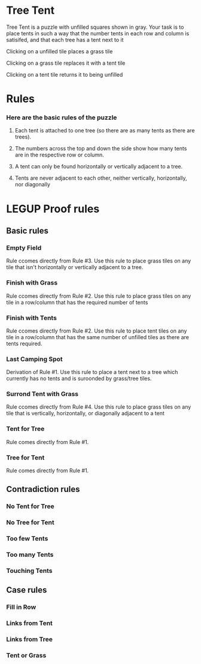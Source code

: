 # Tree Tent
Tree Tent is a puzzle with unfilled squares shown in gray. Your task is to place tents in such a way that the number tents in each row and column is satisifed, and that each tree has a tent next to it

Clicking on a unfilled tile places a grass tile

Clicking on a grass tile replaces it with a tent tile

Clicking on a tent tile returns it to being unfilled

# Rules
### Here are the basic rules of the puzzle

1) Each tent is attached to one tree (so there are as many tents as there are trees).

2) The numbers across the top and down the side show how many tents are in the respective row or column.

3) A tent can only be found horizontally or vertically adjacent to a tree.

4) Tents are never adjacent to each other, neither vertically, horizontally, nor diagonally

# LEGUP Proof rules
## Basic rules


### Empty Field

Rule ccomes directly from Rule #3. Use this rule to place grass tiles on any tile that isn't horizontally or vertically adjacent to a tree.


### Finish with Grass

Rule ccomes directly from Rule #2. Use this rule to place grass tiles on any tile in a row/column that has the required number of tents

### Finish with Tents

Rule ccomes directly from Rule #2. Use this rule to place tent tiles on any tile in a row/column that has the same number of unfilled tiles as there are tents required.  


### Last Camping Spot

Derivation of Rule #1. Use this rule to place a tent next to a tree which currently has no tents and is suroonded by grass/tree tiles.

### Surrond Tent with Grass

Rule ccomes directly from Rule #4. Use this rule to place grass tiles on any tile that is vertically, horizontally, or diagonally adjacent to a tent

### Tent for Tree

Rule comes directly from Rule #1.

### Tree for Tent

Rule comes directly from Rule #1.

## Contradiction rules

### No Tent for Tree


### No Tree for Tent



### Too few Tents



### Too many Tents


### Touching Tents




## Case rules

### Fill in Row

### Links from Tent

### Links from Tree

### Tent or Grass



